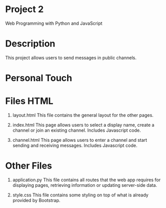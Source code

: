# Project 2

Web Programming with Python and JavaScript

# Description

This project allows users to send messages in public channels.

# Personal Touch



# Files HTML
1. layout.html
This file contains the general layout for the other pages.

2. index.html
This page allows users to select a display name, create a channel or join an existing channel.
Includes Javascript code.

3. channel.html
This page allows users to enter a channel and start sending and receiving messages.
Includes Javascript code.

# Other Files
1. application.py
This file contains all routes that the web app requires for displaying pages, retrieving information or updating server-side data.

2. style.css
This file contains some styling on top of what is already provided by Bootstrap.